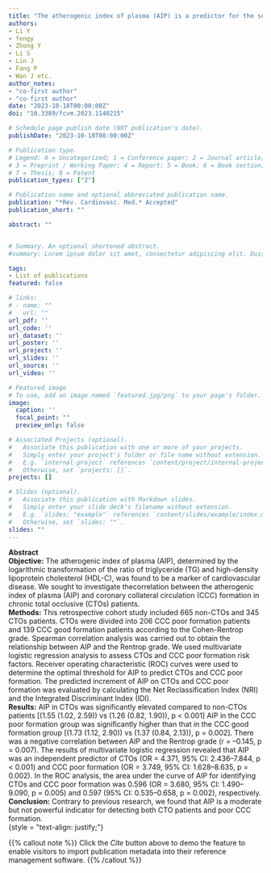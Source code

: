 ```yaml
---
title: "The atherogenic index of plasma (AIP) is a predictor for the severity of coronary artery disease"
authors:
- Li Y
- fengy
- Zhong Y
- Li S
- Lin J
- Fang P
- Wan J etc.
author_notes:
- "co-first author"
- "co-first author"
date: "2023-10-18T00:00:00Z"
doi: "10.3389/fcvm.2023.1140215"

# Schedule page publish date (NOT publication's date).
publishDate: "2023-10-18T00:00:00Z"

# Publication type.
# Legend: 0 = Uncategorized; 1 = Conference paper; 2 = Journal article;
# 3 = Preprint / Working Paper; 4 = Report; 5 = Book; 6 = Book section;
# 7 = Thesis; 8 = Patent
publication_types: ["2"]

# Publication name and optional abbreviated publication name.
publication: "*Rev. Cardiovasc. Med.* Accepted"
publication_short: ""

abstract: ""


# Summary. An optional shortened abstract.
#summary: Lorem ipsum dolor sit amet, consectetur adipiscing elit. Duis posuere tellus ac convallis placerat. Proin tincidunt magna sed ex sollicitudin condimentum.

tags:
- List of publications
featured: false

# links:
# - name: ""
#   url: ""
url_pdf: ''
url_code: ''
url_dataset: ''
url_poster: ''
url_project: ''
url_slides: ''
url_source: ''
url_video: ''

# Featured image
# To use, add an image named `featured.jpg/png` to your page's folder. 
image:
  caption: ''
  focal_point: ""
  preview_only: false

# Associated Projects (optional).
#   Associate this publication with one or more of your projects.
#   Simply enter your project's folder or file name without extension.
#   E.g. `internal-project` references `content/project/internal-project/index.md`.
#   Otherwise, set `projects: []`.
projects: []

# Slides (optional).
#   Associate this publication with Markdown slides.
#   Simply enter your slide deck's filename without extension.
#   E.g. `slides: "example"` references `content/slides/example/index.md`.
#   Otherwise, set `slides: ""`.
slides: ""
---
```

**Abstract**  
**Objective:** The atherogenic index of plasma (AIP), determined by the logarithmic transformation of the ratio of triglyceride (TG) and high-density lipoprotein cholesterol (HDL-C), was found to be a marker of cardiovascular disease. We sought to investigate thecorrelation between the atherogenic index of plasma (AIP) and coronary collateral circulation (CCC) formation in chronic total occlusive (CTOs) patients.  
**Methods:** This retrospective cohort study included 665 non-CTOs and 345 CTOs patients. CTOs were divided into 206 CCC poor formation patients and 139 CCC good formation patients according to the Cohen-Rentrop grade. Spearman correlation analysis was carried out to obtain the relationship between AIP and the Rentrop grade. We used multivariate logistic regression analysis to assess CTOs and CCC poor formation risk factors. Receiver operating characteristic (ROC) curves were used to determine the optimal threshold for AIP to predict CTOs and CCC poor formation. The predicted increment of AIP on CTOs and CCC poor formation was evaluated by calculating the Net Reclassification Index (NRI) and the Integrated Discriminant Index (IDI).  
**Results:** AIP in CTOs was significantly elevated compared to non-CTOs patients [(1.55 (1.02, 2.59)) vs (1.26 (0.82, 1.90)), p < 0.001] AIP in the CCC poor formation group was significantly higher than that in the CCC good formation group [(1.73 (1.12, 2.90)) vs (1.37 (0.84, 2.13)), p = 0.002]. There was a negative correlation between AIP and the Rentrop grade (r = –0.145, p = 0.007). The results of multivariate logistic regression revealed that AIP was an independent predictor of CTOs (OR = 4.371, 95% CI: 2.436–7.844, p < 0.001) and CCC poor formation (OR = 3.749, 95% CI: 1.628–8.635, p = 0.002). In the ROC analysis, the area under the curve of AIP for identifying CTOs and CCC poor formation was 0.596 (OR = 3.680, 95% CI: 1.490–9.090, p = 0.005) and 0.597 (95% CI: 0.535–0.658, p = 0.002), respectively.  
**Conclusion:** Contrary to previous research, we found that AIP is a moderate but not powerful indicator for detecting both CTO patients and poor CCC formation.  
{style = "text-align: justify;"}

{{% callout note %}}
Click the *Cite* button above to demo the feature to enable visitors to import publication metadata into their reference management software.
{{% /callout %}}


